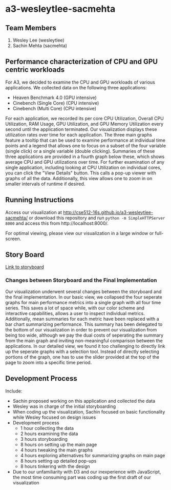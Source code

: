 a3-wesleytlee-sacmehta
===============

## Team Members

1. Wesley Lee (wesleytlee)
2. Sachin Mehta (sacmehta)

## Performance characterization of CPU and GPU centric workloads

For A3, we decided to examine the CPU and GPU workloads of various applications. We collected data on the following three applications:
- Heaven Benchmark 4.0 (GPU intensive)
- Cinebench (Single Core) (CPU intensive)
- Cinebench (Multi Core) (CPU intensive)

For each application, we recorded its per core CPU Utilization, Overall CPU Utilization, RAM Usage, GPU Utilization, and GPU Memory Utilization every second until the application terminated.
Our visualization displays these utilization rates over time for each application. The three main graphs feature a tooltip that can be used to examine performance at individual time points and a legend that allows one to focus on a subset of the four variable (single click) or a single variable (double clicking). Summaries of these three applications are provided in a fourth graph below these, which shows average CPU and GPU utilizations over time. For further examination of any single application, including looking at CPU Utilization on individual cores, you can click the "View Details" button. This calls a pop-up viewer with graphs of all the data. Additionally, this view allows one to zoom in on smaller intervals of runtime if desired.

## Running Instructions

Access our visualization at http://cse512-16s.github.io/a3-wesleytlee-sacmehta/ or download this repository and run `python -m SimpleHTTPServer 8000` and access this from http://localhost:8000/.

For optimal viewing, please view our visualization in a large window or full-screen.

## Story Board

[Link to storyboard](storyboard.pdf?raw=true)


### Changes between Storyboard and the Final Implementation

Our visualization underwent several changes between the storyboard and the final implementation.
In our basic view, we collapsed the four seperate graphs for main performance metrics into a single graph with all four time series. This saves a lot of space while, with our color scheme and interactive capabilities, allows a user to inspect individual metrics. Additionally, mean summaries for each metric have been replaced with a bar chart summarizing performance. This summary has been delegated to the bottom of our visualization in order to prevent our visualization from being too wide, although we pay the dual costs of seperating the summary from the main graph and inviting non-meaningful comparison between the applications.
In our detailed view, we found it too challenging to directly link up the seperate graphs with a selection tool. Instead of directly selecting portions of the graph, one has to use the slider provided at the top of the page to zoom into a specific time period.


## Development Process

Include:
- Sachin proposed working on this application and collected the data
- Wesley was in charge of the initial storyboarding
- When coding up the visualization, Sachin focused on basic functionality while Wesley focused on design issues
- Development process
  - 1 hour collecting the data
  - 2 hours examining the data
  - 3 hours storyboarding
  - 8 hours on setting up the main page
  - 4 hours tweaking the main graphs
  - 4 hours exploring alternatives for summarizing graphs on main page
  - 8 hours setting up detailed pop-ups
  - 8 hours tinkering with the design
- Due to our unfamiliarity with D3 and our inexperience with JavaScript, the most time consuming part was coding up the first draft of our visualization